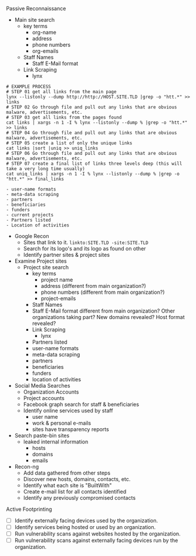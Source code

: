 
Passive Reconnaissance
  - Main site search
    - key terms
	  - org-name
	  - address
	  - phone numbers 
	  - org-emails
    - Staff Names	  
	  - Staff E-Mail format
    - Link Scraping
	  - lynx
  
```
# EXAMPLE PROCESS
# STEP 01 get all links from the main page
lynx --listonly --dump http://http://HOST.SITE.TLD |grep -o "htt.*" >> links
# STEP 02 Go through file and pull out any links that are obvious malware, advertisements, etc.
# STEP 03 get all links from the pages found
cat links | xargs -n 1 -I % lynx --listonly --dump % |grep -o "htt.*" >> links
# STEP 04 Go through file and pull out any links that are obvious malware, advertisements, etc.
# STEP 05 create a list of only the unique links
cat links |sort |uniq >> uniq_links
# STEP 06 Go through file and pull out any links that are obvious malware, advertisements, etc.
# STEP 07 create a final list of links three levels deep (this will take a very long time usually)
cat uniq_links | xargs -n 1 -I % lynx --listonly --dump % |grep -o "htt.*" >> final_links
```
    - user-name formats
	- meta-data scraping
    - partners
    - beneficiaries
    - funders
    - current projects
	- Partners listed
	- Location of activities
  - Google Recon
	- Sites that link to it.
	```linkto:SITE.TLD -site:SITE.TLD```
	- Search for its logo's and its logo as found on other
	- Identify partner sites & project sites
  - Examine Project sites
	- Project site search
	  - key terms
		  - project name
		  - address (different from main organization?)
		  - phone numbers  (different from main organization?)
		  - project-emails
	  - Staff Names
	  - Staff E-Mail format
	  different from main organization?
	  Other organizations taking part?
	  New domains revealed?
	  Host format revealed?
	  - Link Scraping
	    - lynx
	  - Partners listed
	  - user-name formats
	  - meta-data scraping
      - partners
      - beneficiaries
      - funders
      - location of activities
  - Social Media Searches
    - Organization Accounts
    - Project accounts
    - Facebook graph search for staff & beneficiaries
    - Identify online services used by staff
	    - user name
		- work & personal e-mails
		- sites have transparency reports
  - Search paste-bin sites
	- leaked internal information
	  - hosts
	  - domains
	  - emails
  - Recon-ng
    - Add data gathered from other steps
    - Discover new hosts, domains, contacts, etc.
	- Identify what each site is "BuiltWith"
	- Create e-mail list for all contacts identified
	- Identify any previously compromised contacts
  
Active Footprinting
  - [ ] Identify externally facing devices used by the organization.
  - [ ] Identify services being hosted or used by an organization.
  - [ ] Run vulnerability scans against websites hosted by the organization.
  - [ ] Run vulnerability scans against externally facing devices run by the organization.
